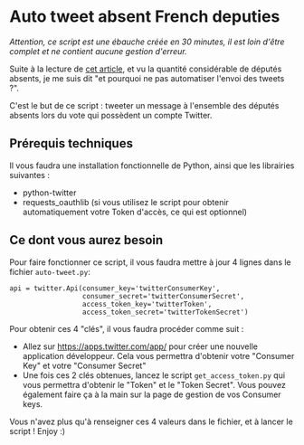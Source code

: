 # Auto tweet absent French deputies

*Attention, ce script est une ébauche créée en 30 minutes, il est loin d'être complet et ne contient aucune gestion d'erreur.*

Suite à la lecture de [cet article](http://www.liberation.fr/france/2016/02/09/etat-d-urgence-demandez-a-votre-depute-pourquoi-il-n-a-pas-vote-lundi_1432146), et vu la quantité considérable de députés absents, je me suis dit "et pourquoi ne pas automatiser l'envoi des tweets ?".

C'est le but de ce script : tweeter un message à l'ensemble des députés absents lors du vote qui possèdent un compte Twitter.

## Prérequis techniques
Il vous faudra une installation fonctionnelle de Python, ainsi que les librairies suivantes :
* python-twitter
* requests_oauthlib (si vous utilisez le script pour obtenir automatiquement votre Token d'accès, ce qui est optionnel)

## Ce dont vous aurez besoin

Pour faire fonctionner ce script, il vous faudra mettre à jour 4 lignes dans le fichier `auto-tweet.py`:

    api = twitter.Api(consumer_key='twitterConsumerKey',
                      consumer_secret='twitterConsumerSecret',
                      access_token_key='twitterToken',
                      access_token_secret='twitterTokenSecret')
                      
Pour obtenir ces 4 "clés", il vous faudra procéder comme suit :
* Allez sur https://apps.twitter.com/app/ pour créer une nouvelle application développeur. Cela vous permettra d'obtenir votre "Consumer Key" et votre "Consumer Secret"
* Une fois ces 2 clés obtenues, lancez le script `get_access_token.py` qui vous permettra d'obtenir le "Token" et le "Token Secret". Vous pouvez également faire ça à la main sur la page de gestion de vos Consumer keys.


Vous n'avez plus qu'à renseigner ces 4 valeurs dans le fichier, et à lancer le script ! Enjoy :)
